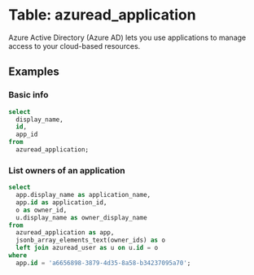# Table: azuread_application

Azure Active Directory (Azure AD) lets you use applications to manage access to your cloud-based resources.

## Examples

### Basic info

```sql
select
  display_name,
  id,
  app_id
from
  azuread_application;
```

### List owners of an application

```sql
select
  app.display_name as application_name,
  app.id as application_id,
  o as owner_id,
  u.display_name as owner_display_name
from
  azuread_application as app,
  jsonb_array_elements_text(owner_ids) as o
  left join azuread_user as u on u.id = o
where
  app.id = 'a6656898-3879-4d35-8a58-b34237095a70';
```
